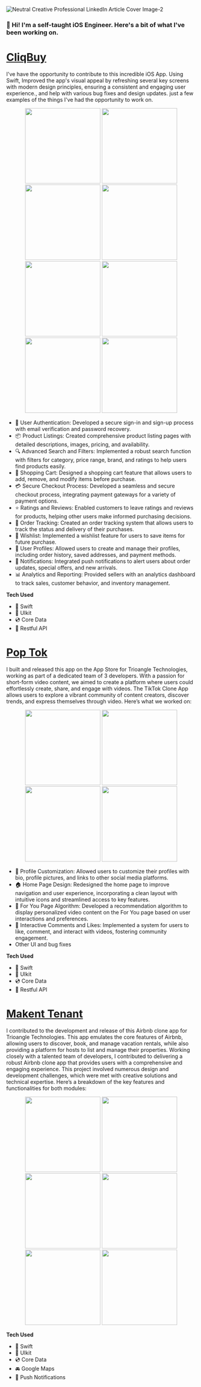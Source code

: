 
![Neutral Creative Professional LinkedIn Article Cover Image-2](https://raw.githubusercontent.com/IamHassanS/hassan-iOS-Developer-Portfolio/d8f4c187e3e52be2b1bd9e859cf67249ee93e898/general/hassanCover.jpeg)
       
 
### 👋 Hi! I'm a self-taught iOS Engineer. Here's a bit of what I've been working on.

# [CliqBuy](https://apps.apple.com/in/app/cliqbuy/id1601610493)

I've have the opportunity to contribute to this incredible iOS App. Using Swift, Improved the app's visual appeal by refreshing several key screens with modern design principles, ensuring a consistent and engaging user experience., and help with various bug fixes and design updates. just a few examples of the things I've had the opportunity to work on.


<p align="center">
<img src="https://raw.githubusercontent.com/IamHassanS/hassan-iOS-Developer-Portfolio/0484e2aaf006d5d40c9d1585a728ab94b1a04e66/popTok/IMG_1692.PNG", width="200"/>
<img src="https://raw.githubusercontent.com/IamHassanS/hassan-iOS-Developer-Portfolio/0484e2aaf006d5d40c9d1585a728ab94b1a04e66/popTok/IMG_1695.PNG", width="200"/>
<img src="https://raw.githubusercontent.com/IamHassanS/hassan-iOS-Developer-Portfolio/0484e2aaf006d5d40c9d1585a728ab94b1a04e66/popTok/IMG_1698.PNG", width="200"/>
<img src="https://raw.githubusercontent.com/IamHassanS/hassan-iOS-Developer-Portfolio/0484e2aaf006d5d40c9d1585a728ab94b1a04e66/popTok/IMG_1703.PNG", width="200"/>
<img src="https://raw.githubusercontent.com/IamHassanS/hassan-iOS-Developer-Portfolio/0484e2aaf006d5d40c9d1585a728ab94b1a04e66/popTok/IMG_1694.PNG", width="200"/>
<img src="https://raw.githubusercontent.com/IamHassanS/hassan-iOS-Developer-Portfolio/8a86b5a7f67f84fc07bc0a903a6edd968263a3c1/cliqBuy/IMG_1707.png", width="200"/>
<img src="https://raw.githubusercontent.com/IamHassanS/hassan-iOS-Developer-Portfolio/0484e2aaf006d5d40c9d1585a728ab94b1a04e66/popTok/IMG_1704.PNG", width="200"/>
<img src="https://raw.githubusercontent.com/IamHassanS/hassan-iOS-Developer-Portfolio/0484e2aaf006d5d40c9d1585a728ab94b1a04e66/popTok/IMG_1706.PNG", width="200"/>
</p>


- 🔐 User Authentication: Developed a secure sign-in and sign-up process with email verification and password recovery.
- 📦 Product Listings: Created comprehensive product listing pages with detailed descriptions, images, pricing, and availability.
- 🔍 Advanced Search and Filters: Implemented a robust search function with filters for category, price range, brand, and ratings to help users find products easily.
- 🛒 Shopping Cart: Designed a shopping cart feature that allows users to add, remove, and modify items before purchase.
- 💳 Secure Checkout Process: Developed a seamless and secure checkout process, integrating payment gateways for a variety of payment options.
- ⭐️ Ratings and Reviews: Enabled customers to leave ratings and reviews for products, helping other users make informed purchasing decisions.
- 🚚 Order Tracking: Created an order tracking system that allows users to track the status and delivery of their purchases.
- 🎁 Wishlist: Implemented a wishlist feature for users to save items for future purchase.
- 📱 User Profiles: Allowed users to create and manage their profiles, including order history, saved addresses, and payment methods.
- 🔔 Notifications: Integrated push notifications to alert users about order updates, special offers, and new arrivals.
- 📊 Analytics and Reporting: Provided sellers with an analytics dashboard to track sales, customer behavior, and inventory management.


**Tech Used**
- 🦅 Swift
- 📲 UIkit
- 💿 Core Data
- 🎁 Restful API

# [Pop Tok](https://apps.apple.com/in/app/pop-tok/id6468070798)
I built and released this app on the App Store for Trioangle Technologies, working as part of a dedicated team of 3 developers. With a passion for short-form video content, we aimed to create a platform where users could effortlessly create, share, and engage with videos. The TikTok Clone App allows users to explore a vibrant community of content creators, discover trends, and express themselves through video. Here’s what we worked on:


<p align="center">
<img src="https://raw.githubusercontent.com/IamHassanS/hassan-iOS-Developer-Portfolio/8a86b5a7f67f84fc07bc0a903a6edd968263a3c1/PopTok/IMG_1711.PNG", width="200"/>
<img src="https://raw.githubusercontent.com/IamHassanS/hassan-iOS-Developer-Portfolio/8a86b5a7f67f84fc07bc0a903a6edd968263a3c1/PopTok/IMG_1712.PNG", width="200"/>
<img src="https://raw.githubusercontent.com/IamHassanS/hassan-iOS-Developer-Portfolio/8a86b5a7f67f84fc07bc0a903a6edd968263a3c1/PopTok/IMG_1715.PNG", width="200"/>
<img src="https://raw.githubusercontent.com/IamHassanS/hassan-iOS-Developer-Portfolio/8a86b5a7f67f84fc07bc0a903a6edd968263a3c1/PopTok/IMG_1716.PNG", width="200"/>
</p>


- 📱 Profile Customization: Allowed users to customize their profiles with bio, profile pictures, and links to other social media platforms.
- 🏠 Home Page Design: Redesigned the home page to improve navigation and user experience, incorporating a clean layout with intuitive icons and streamlined access to key features.
- 🔄 For You Page Algorithm: Developed a recommendation algorithm to display personalized video content on the For You page based on user interactions and preferences.
- 💬 Interactive Comments and Likes: Implemented a system for users to like, comment, and interact with videos, fostering community engagement.
- Other UI and bug fixes

**Tech Used**
- 🦅 Swift
- 📲 UIkit
- 💿 Core Data
- 🎁 Restful API

# [Makent Tenant](https://apps.apple.com/in/app/makent-tenant/id6468250764)
I contributed to the development and release of this Airbnb clone app for Trioangle Technologies. This app emulates the core features of Airbnb, allowing users to discover, book, and manage vacation rentals, while also providing a platform for hosts to list and manage their properties.
Working closely with a talented team of developers, I contributed to delivering a robust Airbnb clone app that provides users with a comprehensive and engaging experience. This project involved numerous design and development challenges, which were met with creative solutions and technical expertise.
 Here’s a breakdown of the key features and functionalities for both modules:

<p align="center">
 <img src="https://raw.githubusercontent.com/IamHassanS/hassan-iOS-Developer-Portfolio/eb89604b2844cee9588bf5b970a05ddfdf15e6cc/Makent/IMG_1723.PNG", width="200"/>
<img src="https://raw.githubusercontent.com/IamHassanS/hassan-iOS-Developer-Portfolio/eb89604b2844cee9588bf5b970a05ddfdf15e6cc/Makent/IMG_1719.PNG", width="200"/>
<img src="https://raw.githubusercontent.com/IamHassanS/hassan-iOS-Developer-Portfolio/eb89604b2844cee9588bf5b970a05ddfdf15e6cc/Makent/IMG_1721.PNG", width="200"/>
<img src="https://raw.githubusercontent.com/IamHassanS/hassan-iOS-Developer-Portfolio/eb89604b2844cee9588bf5b970a05ddfdf15e6cc/Makent/IMG_1722.PNG", width="200"/>
<img src="https://raw.githubusercontent.com/IamHassanS/hassan-iOS-Developer-Portfolio/eb89604b2844cee9588bf5b970a05ddfdf15e6cc/Makent/IMG_1727.PNG", width="200"/>
<img src="https://raw.githubusercontent.com/IamHassanS/hassan-iOS-Developer-Portfolio/eb89604b2844cee9588bf5b970a05ddfdf15e6cc/Makent/IMG_1729.PNG", width="200"/>
</p>


**Tech Used**

- 🦅 Swift
- 📲 UIkit
- 💿 Core Data
- 🚘 Google Maps
- 🔔 Push Notifications



